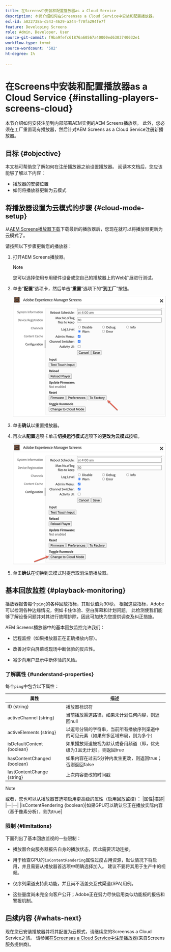 ```yaml
---
title: 在Screens中安装和配置播放器as a Cloud Service
description: 本页介绍如何在Screensas a Cloud Service中安装和配置播放器。
exl-id: a022738a-c543-4629-a244-f70fa294fe7f
feature: Developing Screens
role: Admin, Developer, User
source-git-commit: f9ba9fefc61876a60567a40000ed6303740032e1
workflow-type: tm+mt
source-wordcount: '582'
ht-degree: 1%

---
```


# 在Screens中安装和配置播放器as a Cloud Service {#installing-players-screens-cloud}

本节介绍如何安装注册到内部部署AEM实例的AEM Screens播放器。 此外，您必须在工厂重置现有播放器，然后针对AEM Screens as a Cloud Service注册新播放器。

## 目标 {#objective}

本文档可帮助您了解如何在注册播放器之前设置播放器。 阅读本文档后，您应该能够了解以下内容：

* 播放器的安装位置
* 如何将播放器更新为云模式

## 将播放器设置为云模式的步骤 {#cloud-mode-setup}

从[AEM Screens播放器下载](https://download.macromedia.com/screens/)下载最新的播放器后，您现在就可以将播放器更新为云模式了。

请按照以下步骤更新您的播放器：

1. 打开AEM Screens播放器。

   >[!NOTE]
   >您可以选择使用专用硬件设备或您自己的播放器上的Web扩展进行测试。

1. 单击“**配置**”选项卡，然后单击“**重置**”选项下的“**到工厂**”按钮。

   ![图像](/help/screens-cloud/assets/player/installplayer-2.png)

1. 单击&#x200B;**确认**&#x200B;以重置播放器。

1. 再次从&#x200B;**配置**&#x200B;选项卡单击&#x200B;**切换运行模式**&#x200B;选项下的&#x200B;**更改为云模式**&#x200B;按钮。

   ![图像](/help/screens-cloud/assets/player/installplayer-1.png)

1. 单击&#x200B;**确认**&#x200B;在切换到云模式时提示取消注册播放器。

## 基本回放监控 {#playback-monitoring}

播放器报告每个`ping`的各种回放指标，其默认值为30秒。 根据这些指标，Adobe可以检测各种边缘情况，例如卡住体验、空白屏幕和计划问题。 此检测使我们能够了解设备问题并对其进行故障排除，因此可加快为您提供调查及纠正措施。

AEM Screens播放器中的基本回放监控允许我们：

* 远程监控（如果播放器正在正确播放内容）。

* 改善对空白屏幕或现场中断体验的反应性。

* 减少向用户显示中断体验的风险。

### 了解属性 {#understand-properties}

每个`ping`中包含以下属性：

| 属性 | 描述 |
|---|---|
| ID {string} | 播放器标识符 |
| activeChannel {string} | 当前播放渠道路径，如果未计划任何内容，则返回null |
| activeElements {string} | 以逗号分隔的字符串，当前所有播放序列渠道中的可见元素（如果有多区域布局，则为多个） |
| isDefaultContent {boolean} | 如果播放频道被视为默认或备用频道（即，优先级为1且无计划），则返回true |
| hasContentChanged {boolean} | 如果内容在过去5分钟内发生更改，则返回true；否则返回false |
| lastContentChange {string} | 上次内容更改的时间戳 |

>[!NOTE]
>或者，您也可以从播放器首选项启用更高级的属性（启用回放监控）：
>|属性|描述|
>|—|—|
>|isContentRendering {boolean}|如果GPU可以确认它正在播放实际内容（基于像素分析），则为true|

### 限制 {#limitations}

下面列出了基本回放监视的一些限制：

* 播放器会向服务器报告自身的播放状态，因此需要活动连接。

* 用于检查GPU的`isContentRendering`属性过度占用资源，默认情况下将启用，并且需要从播放器首选项中明确选择加入。 建议不要将其用于生产中的视频。

* 仅序列渠道支持此功能，并且尚不涵盖交互式渠道(SPA)用例。

* 这些量度尚未完全向客户公开；Adobe正在努力尽快启用类似功能板的报告和警报机制。

## 后续内容 {#whats-next}

现在您已安装播放器并将其配置为云模式，请继续您的Screensas a Cloud Service之旅。 请参阅[在Screensas a Cloud Service中注册播放器](/help/screens-cloud/managing-players-registration/registering-players-screens-cloud.md)(来自Screens服务提供商)。
